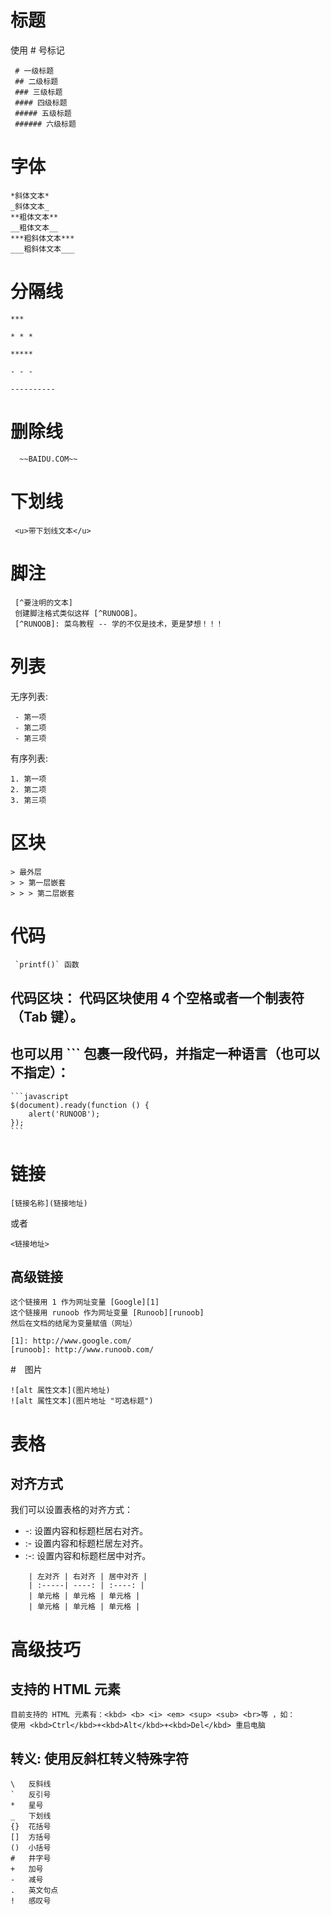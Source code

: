# 标题

使用 # 号标记

     # 一级标题
     ## 二级标题
     ### 三级标题
     #### 四级标题
     ##### 五级标题
     ###### 六级标题

# 字体

    *斜体文本*
    _斜体文本_
    **粗体文本**
    __粗体文本__
    ***粗斜体文本***
    ___粗斜体文本___

# 分隔线

    ***

    * * *

    *****

    - - -

    ----------

# 删除线

      ~~BAIDU.COM~~

# 下划线

     <u>带下划线文本</u>

# 脚注

     [^要注明的文本]
     创建脚注格式类似这样 [^RUNOOB]。
     [^RUNOOB]: 菜鸟教程 -- 学的不仅是技术，更是梦想！！！

# 列表

无序列表:

     - 第一项
     - 第二项
     - 第三项

有序列表:

    1. 第一项
    2. 第二项
    3. 第三项

# 区块

    > 最外层
    > > 第一层嵌套
    > > > 第二层嵌套

# 代码

     `printf()` 函数

## 代码区块： 代码区块使用 4 个空格或者一个制表符（Tab 键）。

## 也可以用 ``` 包裹一段代码，并指定一种语言（也可以不指定）：

    ```javascript
    $(document).ready(function () {
        alert('RUNOOB');
    });
    ```

# 链接

    [链接名称](链接地址)

或者

    <链接地址>

## 高级链接

    这个链接用 1 作为网址变量 [Google][1]
    这个链接用 runoob 作为网址变量 [Runoob][runoob]
    然后在文档的结尾为变量赋值（网址）

    [1]: http://www.google.com/
    [runoob]: http://www.runoob.com/

#　图片

    ![alt 属性文本](图片地址)
    ![alt 属性文本](图片地址 "可选标题")

# 表格

## 对齐方式

我们可以设置表格的对齐方式：

- -: 设置内容和标题栏居右对齐。
- :- 设置内容和标题栏居左对齐。
- :-: 设置内容和标题栏居中对齐。

```
    | 左对齐 | 右对齐 | 居中对齐 |
    | :-----| ----: | :----: |
    | 单元格 | 单元格 | 单元格 |
    | 单元格 | 单元格 | 单元格 |

```

# 高级技巧

## 支持的 HTML 元素

    目前支持的 HTML 元素有：<kbd> <b> <i> <em> <sup> <sub> <br>等 ，如：
    使用 <kbd>Ctrl</kbd>+<kbd>Alt</kbd>+<kbd>Del</kbd> 重启电脑

## 转义: 使用反斜杠转义特殊字符

    \   反斜线
    `   反引号
    *   星号
    _   下划线
    {}  花括号
    []  方括号
    ()  小括号
    #   井字号
    +   加号
    -   减号
    .   英文句点
    !   感叹号

